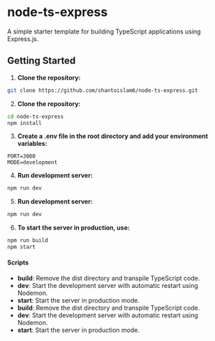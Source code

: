 # node-ts-express

A simple starter template for building TypeScript applications using Express.js.


## Getting Started

1. **Clone the repository:**
```bash
git clone https://github.com/shantoislam6/node-ts-express.git
```

2. **Clone the repository:**
```bash
cd node-ts-express
npm install
```

3. **Create a .env file in the root directory and add your environment variables:**
```
PORT=3000
MODE=development
```

4. **Run development server:**
```bash
npm run dev
```

5. **Run development server:**
```bash
npm run dev
```

6. **To start the server in production, use:**
```bash
npm run build
npm start
```

#### Scripts
- **build**: Remove the dist directory and transpile TypeScript code.
- **dev**: Start the development server with automatic restart using Nodemon.
- **start**: Start the server in production mode.
- **build**: Remove the dist directory and transpile TypeScript code.
- **dev**: Start the development server with automatic restart using Nodemon.
- **start**: Start the server in production mode.